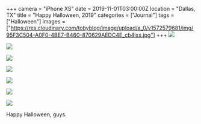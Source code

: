 +++
camera = "iPhone XS"
date = 2019-11-01T03:00:00Z
location = "Dallas, TX"
title = "Happy Halloween, 2019"
categories = ["Journal"]
tags = ["Halloween"]
images = ["https://res.cloudinary.com/tobyblog/image/upload/a_0/v1572579681/img/95F3C504-A0F0-4BE7-B460-870629AEDC4E_cb4ixx.jpg"]
+++
![](https://res.cloudinary.com/tobyblog/image/upload/a_0/v1572579604/img/2C248740-BC32-4495-A471-DD1401DBC4D6_c03nnu.jpg)  
<!--more-->

![](https://res.cloudinary.com/tobyblog/image/upload/a_0/v1572579681/img/95F3C504-A0F0-4BE7-B460-870629AEDC4E_cb4ixx.jpg)  

![](https://res.cloudinary.com/tobyblog/image/upload/a_0/v1572579710/img/E8F98414-F530-4D39-87E7-3D76765AC3ED_ivnlxn.jpg)  

![](https://res.cloudinary.com/tobyblog/image/upload/a_0/v1572579745/img/940CE42E-5C79-4D07-A0B5-A426AD6D93AA_biz1gh.jpg)  

![](https://res.cloudinary.com/tobyblog/image/upload/a_0/v1572579771/img/918A24B5-24D6-4FB5-8475-C7BD8508FE2B_y1p9oy.jpg)  

![](https://res.cloudinary.com/tobyblog/image/upload/a_0/v1572579799/img/0D59E5FB-D110-4478-9A96-EF013237F8ED_pcbs3i.jpg)  

![](https://res.cloudinary.com/tobyblog/image/upload/a_0/v1572579881/img/A34B8A07-E259-40DD-92D4-0694A34F8741_vqfjf2.jpg)  

Happy Halloween, guys.
